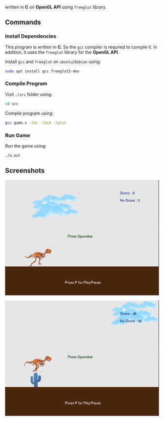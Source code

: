 written in **C** on **OpenGL API** using `freeglut` library.

## Commands

### Install Dependencies

This program is written in **C**. So the `gcc` compiler is required to compile it. In addition, it
uses the `freeglut` library for the **OpenGL API**.

Install `gcc` and `freeglut` on `ubuntu`/`debian` using:

```bash
sudo apt install gcc freeglut3-dev
```

### Compile Program

Visit `./src` folder using:

```bash
cd src
```

Compile program using:

```bash
gcc game.c -lGL -lGLU -lglut
```

### Run Game

Run the game using:

```bash
./a.out
```

## Screenshots

![Screenshot 1](./screenshots/screenshot-1.png?raw=true "Screenshot 1")

![Screenshot 2](./screenshots/screenshot-2.png?raw=true "Screenshot 2")
